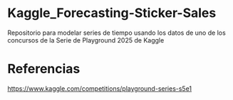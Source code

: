 # Kaggle_Forecasting-Sticker-Sales
Repositorio para modelar series de tiempo usando los datos de uno de los concursos de la Serie de Playground 2025 de Kaggle

# Referencias
https://www.kaggle.com/competitions/playground-series-s5e1
